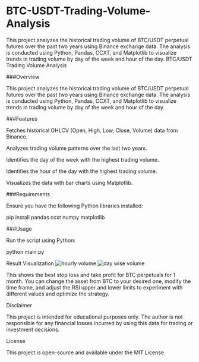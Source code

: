 # BTC-USDT-Trading-Volume-Analysis
This project analyzes the historical trading volume of BTC/USDT perpetual futures over the past two years using Binance exchange data. The analysis is conducted using Python, Pandas, CCXT, and Matplotlib to visualize trends in trading volume by day of the week and hour of the day.
BTC/USDT Trading Volume Analysis

###Overview

This project analyzes the historical trading volume of BTC/USDT perpetual futures over the past two years using Binance exchange data. The analysis is conducted using Python, Pandas, CCXT, and Matplotlib to visualize trends in trading volume by day of the week and hour of the day.

###Features

Fetches historical OHLCV (Open, High, Low, Close, Volume) data from Binance.

Analyzes trading volume patterns over the last two years.

Identifies the day of the week with the highest trading volume.

Identifies the hour of the day with the highest trading volume.

Visualizes the data with bar charts using Matplotlib.

###Requirements

Ensure you have the following Python libraries installed:

pip install pandas ccxt numpy matplotlib

###Usage

Run the script using Python:

python main.py

Result Visualization
![hourly volume](https://github.com/user-attachments/assets/5c44ea01-a3f4-4ed7-bfba-1e9fba3a0d68)
![day wise volume](https://github.com/user-attachments/assets/cf16f4bf-af78-4d1a-9f95-f0e381b43bd7)



This shows the best stop loss and take profit for BTC perpetuals for 1 month. You can change the asset from BTC to your desired one, modify the time frame, and adjust the RSI upper and lower limits to experiment with different values and optimize the strategy.


Disclaimer

This project is intended for educational purposes only. The author is not responsible for any financial losses incurred by using this data for trading or investment decisions.

License

This project is open-source and available under the MIT License.

